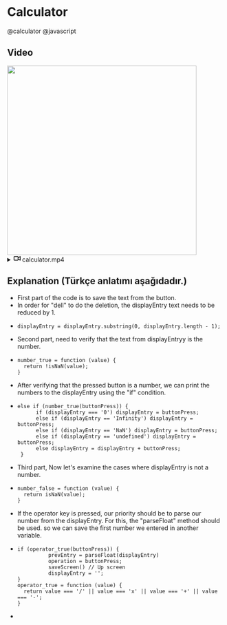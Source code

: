 # Calculator
@calculator @javascript 

## Video

<img src='https://user-images.githubusercontent.com/98836519/173416138-89c8b603-83eb-4563-8935-4622f751221e.gif' width='440' loop="true" autoplay="true !important" controls muted> 

<details  class="details-reset border rounded-2 " style="max-width:440px !important;">
  <summary class="px-3 py-2" style="max-width:440px !important;">
    <svg aria-hidden="true" height="16" viewBox="0 0 16 16" version="1.1" width="16" data-view-component="true" class="octicon octicon-device-camera-video">
    <path fill-rule="evenodd" d="M16 3.75a.75.75 0 00-1.136-.643L11 5.425V4.75A1.75 1.75 0 009.25 3h-7.5A1.75 1.75 0 000 4.75v6.5C0 12.216.784 13 1.75 13h7.5A1.75 1.75 0 0011 11.25v-.675l3.864 2.318A.75.75 0 0016 12.25v-8.5zm-5 5.075l3.5 2.1v-5.85l-3.5 2.1v1.65zM9.5 6.75v-2a.25.25 0 00-.25-.25h-7.5a.25.25 0 00-.25.25v6.5c0 .138.112.25.25.25h7.5a.25.25 0 00.25-.25v-4.5z"></path>
</svg>
    <span aria-label="Video açıklaması hesaplayıcı.mp4" class="m-1"><font style="vertical-align: inherit;" ><font style="vertical-align: inherit;">calculator.mp4</font></font></span>
    <span class="dropdown-caret"></span>
  </summary>

  <video src="https://user-images.githubusercontent.com/98836519/173416368-8123bb4c-a893-4fa6-90c6-8b773b0f894f.mp4" data-canonical-src="https://user-images.githubusercontent.com/98836519/173416368-8123bb4c-a893-4fa6-90c6-8b773b0f894f.mp4" controls="controls" autoplay muted="muted" class="d-block rounded-bottom-2 border-top width-fit" style="max-width:440px !important;">

  </video>
</details>

## Explanation (Türkçe anlatımı aşağıdadır.)
<!-- a normal html comment -->
- First part of the code is to save the text from the button.
- In order for "dell" to do the deletion, the displayEntry text needs to be reduced by 1.
-     displayEntry = displayEntry.substring(0, displayEntry.length - 1);

- Second part, need to verify that the text from displayEntryy is the number.
-     number_true = function (value) {
        return !isNaN(value);
      }

- After verifying that the pressed button is a number, we can print the numbers to the displayEntry using the "if" condition.
-     else if (number_true(buttonPress)) {
            if (displayEntry === '0') displayEntry = buttonPress;
            else if (displayEntry == 'Infinity') displayEntry = buttonPress;
            else if (displayEntry == 'NaN') displayEntry = buttonPress;
            else if (displayEntry == 'undefined') displayEntry = buttonPress;
            else displayEntry = displayEntry + buttonPress;
       }

- Third part, Now let's examine the cases where displayEntry is not a number.
-     number_false = function (value) {
        return isNaN(value);
      }

- If the operator key is pressed, our priority should be to parse our number from the displayEntry. For this, the "parseFloat" method should be used. so we can save the first number we entered in another variable. 
-     if (operator_true(buttonPress)) {
                prevEntry = parseFloat(displayEntry)
                operation = buttonPress;
                saveScreen() // Up screen
                displayEntry = '';         
      }
      operator_true = function (value) {
        return value === '/' || value === 'x' || value === '+' || value === '-';
      }

-
